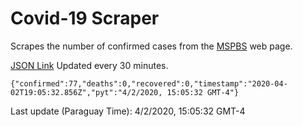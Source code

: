 # Covid-19 Scraper

Scrapes the number of confirmed cases from the [MSPBS](https://www.mspbs.gov.py/covid-19.php) web page.

[JSON Link](https://jmayalag.github.io/covid19-scrape/cases.json)
Updated every 30 minutes.
```
{"confirmed":77,"deaths":0,"recovered":0,"timestamp":"2020-04-02T19:05:32.856Z","pyt":"4/2/2020, 15:05:32 GMT-4"}
```
Last update (Paraguay Time): 4/2/2020, 15:05:32 GMT-4